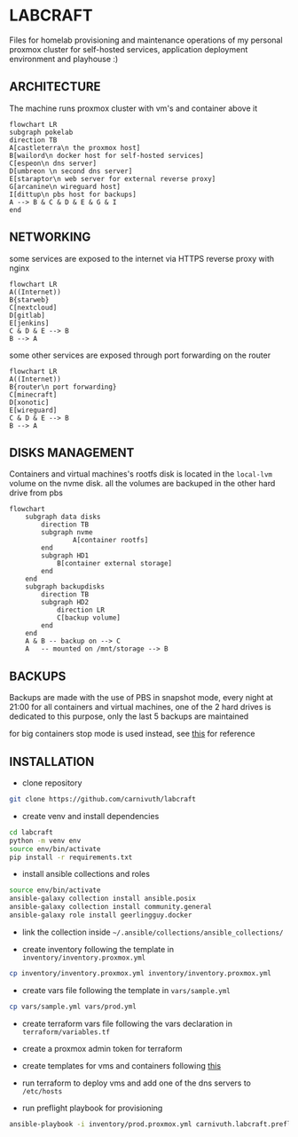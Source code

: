 # LABCRAFT

Files for homelab provisioning and maintenance operations of my personal proxmox cluster for self-hosted services, application deployment environment and playhouse :)

## ARCHITECTURE

The machine runs proxmox cluster with vm's and container above it

```mermaid
flowchart LR
subgraph pokelab
direction TB
A[castleterra\n the proxmox host]
B[wailord\n docker host for self-hosted services]
C[espeon\n dns server]
D[umbreon \n second dns server]
E[staraptor\n web server for external reverse proxy]
G[arcanine\n wireguard host]
I[dittup\n pbs host for backups]
A --> B & C & D & E & G & I
end
```

## NETWORKING

some services are exposed to the internet via HTTPS reverse proxy with nginx

```mermaid
flowchart LR
A((Internet))
B{starweb}
C[nextcloud]
D[gitlab]
E[jenkins]
C & D & E --> B
B --> A
```

some other services are exposed through port forwarding on the router

```mermaid
flowchart LR
A((Internet))
B{router\n port forwarding}
C[minecraft]
D[xonotic]
E[wireguard]
C & D & E --> B
B --> A
```

## DISKS MANAGEMENT

Containers and virtual machines's rootfs disk is located in the `local-lvm` volume on the nvme disk. all the volumes are backuped in the other hard drive from pbs

```mermaid
flowchart
	subgraph data disks
		direction TB
		subgraph nvme
				A[container rootfs]
		end
		subgraph HD1
			B[container external storage]
		end
	end
	subgraph backupdisks
		direction TB
		subgraph HD2
			direction LR
			C[backup volume]
		end
	end
	A & B -- backup on --> C
	A   -- mounted on /mnt/storage --> B
```

## BACKUPS

Backups are made with the use of PBS in snapshot mode, every night at 21:00 for all containers and virtual machines, one of the 2 hard drives is dedicated to this purpose, only the last 5 backups are maintained

for big containers stop mode is used instead, see [this](https://pve.proxmox.com/wiki/Backup_and_Restore#_backup_modes) for reference

## INSTALLATION

- clone repository

```bash
git clone https://github.com/carnivuth/labcraft
```

- create venv and install dependencies

```bash
cd labcraft
python -m venv env
source env/bin/activate
pip install -r requirements.txt
```

- install ansible collections and roles

```bash
source env/bin/activate
ansible-galaxy collection install ansible.posix
ansible-galaxy collection install community.general
ansible-galaxy role install geerlingguy.docker
```

- link the collection inside `~/.ansible/collections/ansible_collections/`

- create inventory following the template in `inventory/inventory.proxmox.yml`

```bash
cp inventory/inventory.proxmox.yml inventory/inventory.proxmox.yml
```

- create vars file following the template in `vars/sample.yml`

```bash
cp vars/sample.yml vars/prod.yml
```

- create terraform vars file following the vars declaration in `terraform/variables.tf`

- create a proxmox admin token for terraform

- create templates for vms and containers following [this](./docs/CREATE_VM_TEMPLATE.md)

- run terraform to deploy vms and add one of the dns servers to `/etc/hosts`

- run preflight playbook for provisioning

```bash
ansible-playbook -i inventory/prod.proxmox.yml carnivuth.labcraft.preflight -e @vars/prod.yml
```
